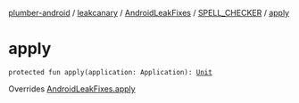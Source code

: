 [plumber-android](../../../index.md) / [leakcanary](../../index.md) / [AndroidLeakFixes](../index.md) / [SPELL_CHECKER](index.md) / [apply](./apply.md)

# apply

`protected fun apply(application: Application): `[`Unit`](https://kotlinlang.org/api/latest/jvm/stdlib/kotlin/-unit/index.html)

Overrides [AndroidLeakFixes.apply](../apply.md)

